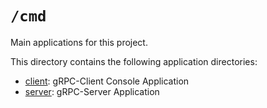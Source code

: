 # `/cmd`

Main applications for this project.

This directory contains the following application directories:

* [client](./client): gRPC-Client Console Application 
* [server](./server): gRPC-Server Application 
